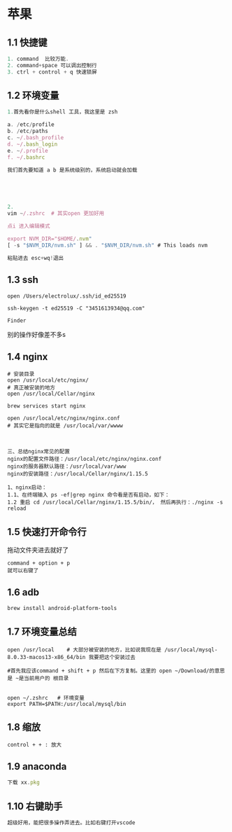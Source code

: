 # 苹果



## 1.1 快捷键

```js
1. command  比较万能.
2. command+space 可以调出控制行
3. ctrl + control + q 快速锁屏
```



## 1.2 环境变量





```js
1.首先看你是什么shell 工具，我这里是 zsh

a. /etc/profile 
b. /etc/paths 
c. ~/.bash_profile 
d. ~/.bash_login 
e. ~/.profile 
f. ~/.bashrc

我们首先要知道 a b 是系统级别的，系统启动就会加载





2.
vim ~/.zshrc  # 其实open 更加好用

点i 进入编辑模式

export NVM_DIR="$HOME/.nvm"
[ -s "$NVM_DIR/nvm.sh" ] && . "$NVM_DIR/nvm.sh" # This loads nvm

粘贴进去 esc+wq!退出


```











## 1.3 ssh

```shell
open /Users/electrolux/.ssh/id_ed25519

ssh-keygen -t ed25519 -C "3451613934@qq.com" 

Finder
```





别的操作好像差不多s







## 1.4 nginx

```shell
# 安装目录
open /usr/local/etc/nginx/
# 真正被安装的地方
open /usr/local/Cellar/nginx

brew services start nginx

open /usr/local/etc/nginx/nginx.conf
# 其实它是指向的就是 /usr/local/var/wwww



三、总结nginx常见的配置
nginx的配置文件路径：/usr/local/etc/nginx/nginx.conf
nginx的服务器默认路径：/usr/local/var/www
nginx的安装路径：/usr/local/Cellar/nginx/1.15.5

1、nginx启动：
1.1、在终端输入 ps -ef|grep nginx 命令看是否有启动，如下：
1.2 重启 cd /usr/local/Cellar/nginx/1.15.5/bin/， 然后再执行：./nginx -s reload

```



## 1.5 快速打开命令行



拖动文件夹进去就好了



```shell
command + option + p
就可以右键了
```



## 1.6 adb

```sh
brew install android-platform-tools
```







## 1.7 环境变量总结



```shell
open /usr/local    # 大部分被安装的地方，比如说我现在是 /usr/local/mysql-8.0.33-macos13-x86_64/bin 我要把这个安装过去

#首先我应该command + shift + p 然后在下方复制。这里的 open ~/Download/的意思是 ~是当前用户的 根目录


open ~/.zshrc   # 环境变量
export PATH=$PATH:/usr/local/mysql/bin
```



## 1.8 缩放



```shell
control + + : 放大
```







## 1.9 anaconda



```js
下载 xx.pkg
```





## 1.10 右键助手

```js
超级好用，能把很多操作弄进去。比如右键打开vscode
```

